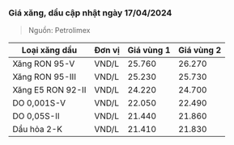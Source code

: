 
### Giá xăng, dầu cập nhật ngày 17/04/2024
> Nguồn: Petrolimex

| Loại xăng dầu     | Đơn vị | Giá vùng 1 | Giá vùng 2 |
|-------------------|--------|------------|------------|
| Xăng RON 95-V     | VND/L  |     25.760 |     26.270 |
| Xăng RON 95-III   | VND/L  |     25.230 |     25.730 |
| Xăng E5 RON 92-II | VND/L  |     24.220 |     24.700 |
| DO 0,001S-V       | VND/L  |     22.050 |     22.490 |
| DO 0,05S-II       | VND/L  |     21.440 |     21.860 |
| Dầu hỏa 2-K       | VND/L  |     21.410 |     21.830 |
